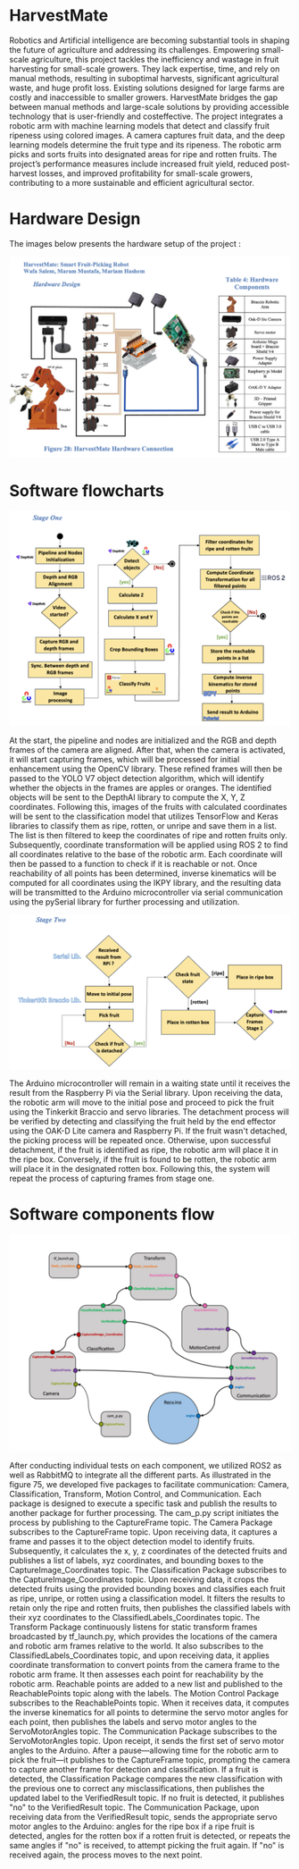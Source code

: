 # HarvestMate

Robotics and Artificial intelligence are becoming substantial tools in shaping the future of agriculture and addressing its challenges. Empowering small-scale agriculture, this project tackles the inefficiency and wastage in fruit harvesting for small-scale growers. They lack expertise, time, and rely on manual methods, resulting in suboptimal harvests, significant agricultural waste, and huge profit loss. Existing solutions designed for large farms are costly and inaccessible to smaller growers. HarvestMate bridges the gap between manual methods and large-scale solutions by providing accessible technology that is user-friendly and costeffective. The project integrates a robotic arm with machine learning models that detect and classify fruit ripeness using colored images. A camera captures fruit data, and the deep learning models determine the fruit type and its ripeness. The robotic arm picks and sorts fruits into designated areas for ripe and rotten fruits. The project’s performance measures include increased fruit yield, reduced post-harvest losses, and improved profitability for small-scale growers, contributing to a more sustainable and efficient agricultural sector. 

# Hardware Design 

The images below presents the hardware setup of the project : 

![Hardware Desgin](imagesREADME/hw.png)

# Software flowcharts 

![Software Desgin 1](imagesREADME/sw1.png)

At the start, the pipeline and nodes are initialized and the RGB and depth frames of the camera are aligned. After that, when the camera is activated, it will start capturing frames, which will be processed for initial enhancement using the OpenCV library. These refined frames will then be passed to the YOLO V7 object detection algorithm, which will identify whether the objects in the frames are apples or oranges. The identified objects will be sent to the DepthAI library to compute the X, Y, Z coordinates. Following this, images of the fruits with calculated coordinates will be sent to the classification model that utilizes TensorFlow and Keras libraries to classify them as ripe, rotten, or unripe and save them in a list. The list is then filtered to keep the coordinates of ripe and rotten fruits only. Subsequently, coordinate transformation will be applied using ROS 2 to find all coordinates relative to the base of the robotic arm. Each coordinate will then be passed to a function to check if it is reachable or not. Once reachability of all points has been determined, inverse kinematics will be computed for all coordinates using the IKPY library, and the resulting data will be transmitted to the Arduino microcontroller via serial communication using the pySerial library for further processing and utilization.  

![Software Desgin 2](imagesREADME/sw2.png)

The Arduino microcontroller will remain in a waiting state until it receives the result from the Raspberry Pi via the Serial library. Upon receiving the data, the robotic arm will move to the initial pose and proceed to pick the fruit using the Tinkerkit Braccio and servo libraries. The detachment process will be verified by detecting and classifying the fruit held by the end effector using the OAK-D Lite camera and Raspberry Pi. If the fruit wasn't detached, the picking process will be repeated once. Otherwise, upon successful detachment, if the fruit is identified as ripe, the robotic arm will place it in the ripe box. Conversely, if the fruit is found to be rotten, the robotic arm will place it in the designated rotten box. Following this, the system will repeat the process of capturing frames from stage one. 

# Software components flow 

![Software flow](imagesREADME/modules.png)

After conducting individual tests on each component, we utilized ROS2 as well as RabbitMQ to integrate all the different parts. As illustrated in the figure 75, we developed five packages to facilitate communication: Camera, Classification, Transform, Motion Control, and Communication. Each package is designed to execute a specific task and publish the results to another package for further processing. 
The cam_p.py script initiates the process by publishing to the CaptureFrame topic. 
The Camera Package subscribes to the CaptureFrame topic. Upon receiving data, it captures a frame and passes it to the object detection model to identify fruits. Subsequently, it calculates the x, y, z coordinates of the detected fruits and publishes a list of labels, xyz coordinates, and bounding boxes to the CaptureImage_Coordinates topic. 
The Classification Package subscribes to the CaptureImage_Coordinates topic. Upon receiving data, it crops the detected fruits using the provided bounding boxes and classifies each fruit as ripe, unripe, or rotten using a classification model. It filters the results to retain only the ripe and rotten fruits, then publishes the classified labels with their xyz coordinates to the ClassifiedLabels_Coordinates topic. 
The Transform Package continuously listens for static transform frames broadcasted by tf_launch.py, which provides the locations of the camera and robotic arm frames relative to the world. It also subscribes to the ClassifiedLabels_Coordinates topic, and upon receiving data, it applies coordinate transformation to convert points from the camera frame to the robotic arm frame. It then assesses each point for reachability by the robotic arm. Reachable points are added to a new list and published to the ReachablePoints topic along with the labels. 
The Motion Control Package subscribes to the ReachablePoints topic. When it receives data, it computes the inverse kinematics for all points to determine the servo motor angles for each point, then publishes the labels and servo motor angles to the ServoMotorAngles topic. 
The Communication Package subscribes to the ServoMotorAngles topic. Upon receipt, it sends the first set of servo motor angles to the Arduino. After a pause—allowing time for the robotic arm to pick the fruit—it publishes to the CaptureFrame topic, prompting the camera to capture another frame for detection and classification. If a fruit is detected, the Classification 
Package compares the new classification with the previous one to correct any misclassifications, then publishes the updated label to the VerifiedResult topic. If no fruit is detected, it publishes "no" to the VerifiedResult topic. The Communication Package, upon receiving data from the VerifiedResult topic, sends the appropriate servo motor angles to the Arduino: angles for the ripe box if a ripe fruit is detected, angles for the rotten box if a rotten fruit is detected, or repeats the same angles if "no" is received, to attempt picking the fruit again. If "no" is received again, the process moves to the next point. 







